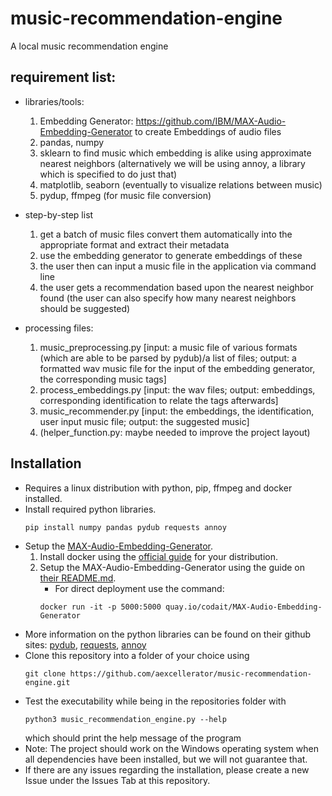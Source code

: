 # music-recommendation-engine
A local music recommendation engine
## requirement list:
- libraries/tools: 
    1. Embedding Generator: https://github.com/IBM/MAX-Audio-Embedding-Generator to create Embeddings of audio files
    2. pandas, numpy
    3. sklearn to find music which embedding is alike using approximate nearest neighbors (alternatively we will be using annoy, a library which is specified to do just that)
    4. matplotlib, seaborn (eventually to visualize relations between music)
    5. pydup, ffmpeg (for music file conversion)

- step-by-step list
    1. get a batch of music files convert them automatically into the appropriate format and extract their metadata
    2. use the embedding generator to generate embeddings of these
    3. the user then can input a music file in the application via command line
    4. the user gets a recommendation based upon the nearest neighbor found (the user can also specify how many nearest neighbors should be suggested)

- processing files:
    1. music\_preprocessing.py [input: a music file of various formats (which are able to be parsed by pydub)/a list of files; output: a formatted wav music file for the input of the embedding generator, the corresponding music tags]
    2. process\_embeddings.py [input: the wav files; output: embeddings, corresponding identification to relate the tags afterwards]
    3. music\_recommender.py [input: the embeddings, the identification, user input music file; output: the suggested music]
    4. (helper\_function.py: maybe needed to improve the project layout)

## Installation
- Requires a linux distribution with python, pip, ffmpeg and docker installed.
- Install required python libraries.
    ```
    pip install numpy pandas pydub requests annoy
    ```
- Setup the [MAX-Audio-Embedding-Generator](https://github.com/IBM/MAX-Audio-Embedding-Generator).
    1. Install docker using the [official guide](https://docs.docker.com/engine/install/) for your distribution.
    2. Setup the MAX-Audio-Embedding-Generator using the guide on [their README.md](https://github.com/IBM/MAX-Audio-Embedding-Generator).
        - For direct deployment use the command:
        ```
        docker run -it -p 5000:5000 quay.io/codait/MAX-Audio-Embedding-Generator
        ```
- More information on the python libraries can be found on their github sites: [pydub](https://github.com/jiaaro/pydub), [requests](https://github.com/psf/requests), [annoy](https://github.com/spotify/annoy)
- Clone this repository into a folder of your choice using
    ```
    git clone https://github.com/aexcellerator/music-recommendation-engine.git
    ```
- Test the executability while being in the repositories folder with
    ```
    python3 music_recommendation_engine.py --help
    ```
    which should print the help message of the program
- Note: The project should work on the Windows operating system when all dependencies have been installed, but we will not guarantee that.
- If there are any issues regarding the installation, please create a new Issue under the Issues Tab at this repository.
